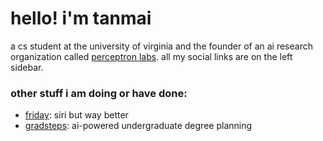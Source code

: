 # hello! i'm tanmai 
a cs student at the university of virginia and the founder of an ai research organization called [perceptron labs](https://perceptron.so). all my social links are on the left sidebar.

### other stuff i am doing or have done: 
- [friday](https://github.com/tanmaik/friday): siri but way better
- [gradsteps](https://gradsteps.com): ai-powered undergraduate degree planning
